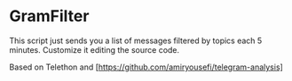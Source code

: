 # GramFilter

This script just sends you a list of messages filtered by topics each 5 minutes.
Customize it editing the source code.


Based on Telethon and [https://github.com/amiryousefi/telegram-analysis]

